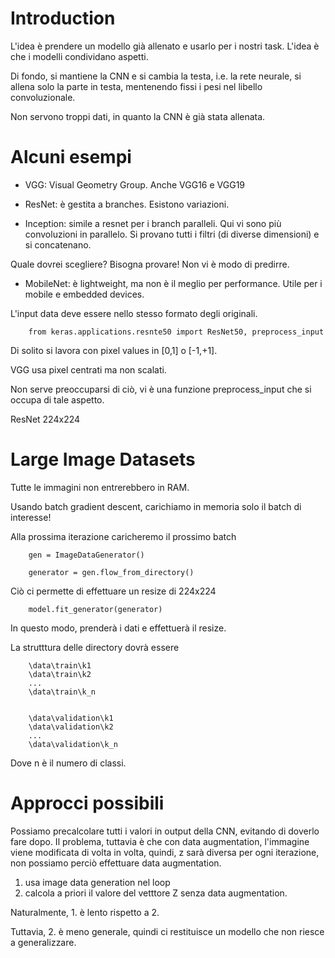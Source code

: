 # Introduction

L'idea è prendere un modello già allenato e usarlo per i nostri task. L'idea è che i modelli condividano aspetti.

Di fondo, si mantiene la CNN e si cambia la testa, i.e. la rete neurale, si allena solo la parte in testa, mentenendo fissi i pesi nel libello convoluzionale. 

Non servono troppi dati, in quanto la CNN è già stata allenata.

# Alcuni esempi

- VGG: Visual Geometry Group. Anche VGG16 e VGG19

- ResNet: è gestita a branches. Esistono variazioni.

- Inception: simile a resnet per i branch paralleli. Qui vi sono più convoluzioni in parallelo. Si provano tutti i filtri (di diverse dimensioni) e si concatenano.


Quale dovrei scegliere? Bisogna provare! Non vi è modo di predirre. 

- MobileNet: è lightweight, ma non è il meglio per performance. Utile per i mobile e embedded devices.


L'input data deve essere nello stesso formato degli originali.

        from keras.applications.resnte50 import ResNet50, preprocess_input

Di solito si lavora con pixel values in [0,1] o [-1,+1].

VGG usa pixel centrati ma non scalati.

Non serve preoccuparsi di ciò, vi è una funzione preprocess_input che si occupa di tale aspetto. 


ResNet 224x224 


# Large Image Datasets

Tutte le immagini non entrerebbero in RAM. 

Usando batch gradient descent, carichiamo in memoria solo il batch di interesse!

Alla prossima iterazione caricheremo il prossimo batch 

        gen = ImageDataGenerator()

        generator = gen.flow_from_directory()

Ciò ci permette di effettuare un resize di 224x224

        model.fit_generator(generator)

In questo modo, prenderà i dati e effettuerà il resize.

La strutttura delle directory dovrà essere

        \data\train\k1
        \data\train\k2
        ...
        \data\train\k_n
        

        \data\validation\k1
        \data\validation\k2
        ...
        \data\validation\k_n

Dove n è il numero di classi.


# Approcci possibili

Possiamo precalcolare tutti i valori in output della CNN, evitando di doverlo fare dopo. Il problema, tuttavia è che con data augmentation, l'immagine viene modificata di volta in volta, quindi, z sarà diversa per ogni iterazione, non possiamo perciò effettuare data augmentation.

1. usa image data generation nel loop
2. calcola a priori il valore del vetttore Z senza data augmentation. 


Naturalmente, 1. è lento rispetto a 2.

Tuttavia, 2. è meno generale, quindi ci restituisce un modello che non riesce a generalizzare. 





